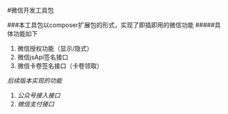 #微信开发工具包

###本工具包以composer扩展包的形式，实现了即插即用的微信功能
#####具体功能如下

1. 微信授权功能（显示/隐式）
2. 微信jsApi签名接口
3. 微信卡卷签名接口（卡卷领取）

*后续版本实现的功能*

1. *公众号接入接口*
2. *微信支付接口*
